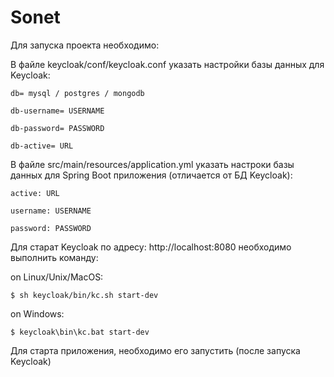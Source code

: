 Sonet
========

Для запуска проекта необходимо:

В файле keycloak/conf/keycloak.conf указать настройки базы данных для Keycloak:

`db= mysql / postgres / mongodb`

`db-username= USERNAME`

`db-password= PASSWORD`

`db-active= URL`

В файле src/main/resources/application.yml указать настроки базы данных для Spring Boot приложения (отличается от БД Keycloak):

`active: URL`

`username: USERNAME`

`password: PASSWORD`

Для старат Keycloak по адресу: http://localhost:8080 необходимо выполнить команду:

on Linux/Unix/MacOS:

    $ sh keycloak/bin/kc.sh start-dev

on Windows:

    $ keycloak\bin\kc.bat start-dev

Для старта приложения, необходимо его запустить (после запуска Keycloak)
